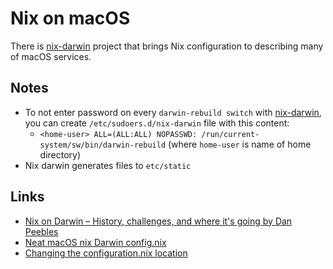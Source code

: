 # Nix on macOS

There is [nix-darwin](https://github.com/LnL7/nix-darwin#readme) project that brings Nix configuration to describing many of macOS services.

## Notes

- To not enter password on every `darwin-rebuild switch` with [nix-darwin](https://github.com/LnL7/nix-darwin), you can create `/etc/sudoers.d/nix-darwin` file with this content:
  - `<home-user> ALL=(ALL:ALL) NOPASSWD: /run/current-system/sw/bin/darwin-rebuild` (where `home-user` is name of home directory)
- Nix darwin generates files to `etc/static`

## Links

- [Nix on Darwin – History, challenges, and where it's going by Dan Peebles](https://www.youtube.com/watch?v=73mnPBLL_20)
- [Neat macOS nix Darwin config.nix](https://github.com/LnL7/nix-darwin/blob/master/modules/examples/lnl.nix)
- [Changing the configuration.nix location](https://github.com/LnL7/nix-darwin/wiki/Changing-the-configuration.nix-location)
